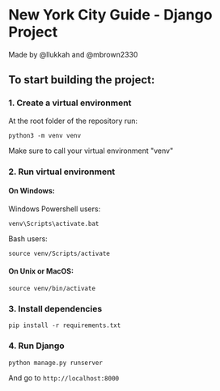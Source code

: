 # New York City Guide - Django Project

Made by @llukkah and @mbrown2330

## To start building the project:

### 1. Create a virtual environment

At the root folder of the repository run:

```
python3 -m venv venv
```

Make sure to call your virtual environment "venv"

### 2. Run virtual environment

#### On Windows:

Windows Powershell users:

```
venv\Scripts\activate.bat
```

Bash users:

```
source venv/Scripts/activate
```

#### On Unix or MacOS:

```
source venv/bin/activate
```

### 3. Install dependencies

```
pip install -r requirements.txt
```

### 4. Run Django

```
python manage.py runserver
```

And go to `http://localhost:8000`
